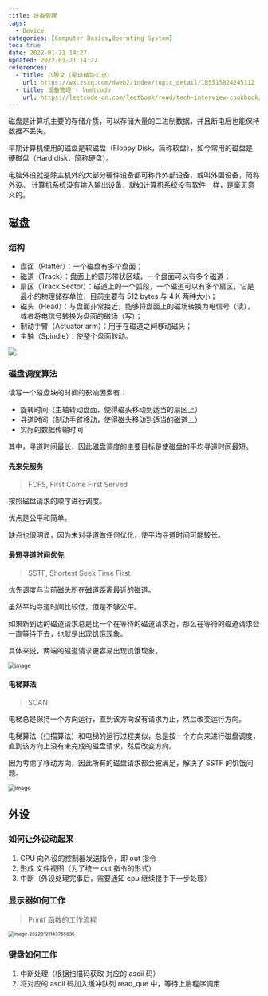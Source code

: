 ```yaml
---
title: 设备管理
tags:
  - Device
categories: [Computer Basics,Operating System]
toc: true
date: 2022-01-21 14:27
updated: 2022-01-21 14:27
references:
  - title: 八股文（星球精华汇总）
    url: https://wx.zsxq.com/dweb2/index/topic_detail/185515824245112
  - title: 设备管理 - leetcode
    url: https://leetcode-cn.com/leetbook/read/tech-interview-cookbook/or7mr5/
---
```


磁盘是计算机主要的存储介质，可以存储大量的二进制数据，并且断电后也能保持数据不丢失。

早期计算机使用的磁盘是软磁盘（Floppy Disk，简称软盘），如今常用的磁盘是硬磁盘（Hard disk，简称硬盘）。

电脑外设就是除主机外的大部分硬件设备都可称作外部设备，或叫外围设备，简称外设。
计算机系统没有输入输出设备，就如计算机系统没有软件一样，是毫无意义的。

<!-- more -->

## 磁盘

### 结构

- 盘面（Platter）：一个磁盘有多个盘面；
- 磁道（Track）：盘面上的圆形带状区域，一个盘面可以有多个磁道；
- 扇区（Track Sector）：磁道上的一个弧段，一个磁道可以有多个扇区，它是最小的物理储存单位，目前主要有 512 bytes 与 4 K 两种大小；
- 磁头（Head）：与盘面非常接近，能够将盘面上的磁场转换为电信号（读），或者将电信号转换为盘面的磁场（写）；
- 制动手臂（Actuator arm）：用于在磁道之间移动磁头；
- 主轴（Spindle）：使整个盘面转动。

<img src="https://picgo-1303870432.cos.ap-shanghai.myqcloud.com/img/202201211431280.png"  />

### 磁盘调度算法

读写一个磁盘块的时间的影响因素有：

- 旋转时间（主轴转动盘面，使得磁头移动到适当的扇区上）
- 寻道时间（制动手臂移动，使得磁头移动到适当的磁道上）
- 实际的数据传输时间

其中，寻道时间最长，因此磁盘调度的主要目标是使磁盘的平均寻道时间最短。

#### 先来先服务

> FCFS, First Come First Served

按照磁盘请求的顺序进行调度。

优点是公平和简单。

缺点也很明显，因为未对寻道做任何优化，使平均寻道时间可能较长。

#### 最短寻道时间优先

> SSTF, Shortest Seek Time First

优先调度与当前磁头所在磁道距离最近的磁道。

虽然平均寻道时间比较低，但是不够公平。

如果新到达的磁道请求总是比一个在等待的磁道请求近，那么在等待的磁道请求会一直等待下去，也就是出现饥饿现象。

具体来说，两端的磁道请求更容易出现饥饿现象。

<img src="https://cs-notes-1256109796.cos.ap-guangzhou.myqcloud.com/4e2485e4-34bd-4967-9f02-0c093b797aaa.png" alt="image" style="zoom:80%;" />

#### 电梯算法

> SCAN

电梯总是保持一个方向运行，直到该方向没有请求为止，然后改变运行方向。

电梯算法（扫描算法）和电梯的运行过程类似，总是按一个方向来进行磁盘调度，直到该方向上没有未完成的磁盘请求，然后改变方向。

因为考虑了移动方向，因此所有的磁盘请求都会被满足，解决了 SSTF 的饥饿问题。

<img src="https://cs-notes-1256109796.cos.ap-guangzhou.myqcloud.com/271ce08f-c124-475f-b490-be44fedc6d2e.png" alt="image" style="zoom:80%;" />

## 外设

### 如何让外设动起来

1. CPU 向外设的控制器发送指令，即 out 指令
2. 形成 ⽂件视图（为了统⼀ out 指令的形式）
3. 中断（外设处理完事后，需要通知 cpu 继续接手下⼀步处理）

### 显示器如何工作

> Printf 函数的工作流程

<img src="https://picgo-1303870432.cos.ap-shanghai.myqcloud.com/img/202201211437690.png" alt="image-20220121143755635" style="zoom: 67%;" />

### 键盘如何工作

1. 中断处理（根据扫描码获取 对应的 ascii 码）
2. 将对应的 ascii 码加入缓冲队列 read_que 中，等待上层程序调用
